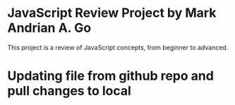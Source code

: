 # JavaScript Review Project by Mark Andrian A. Go
This project is a review of JavaScript concepts, from beginner to advanced.

# Updating file from github repo and pull changes to local
